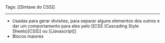 
Tags: [[Sintaxe do CSS]]

----

- Usadas para gerar divisões, para separar alguns elementos dos outros e dar um comportamento para eles pelo [[CSS (Cascading Style Sheets)|CSS]] ou [[Javascript]]
- Blocos maiores